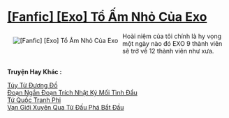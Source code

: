<a href="https://utruyen.com/fanfic-exo-to-am-nho-cua-exo/22646/" title="[Fanfic] [Exo] Tổ Ấm Nhỏ Của Exo"><h1>[Fanfic] [Exo] Tổ Ấm Nhỏ Của Exo</h1></a><div style="display:table"><img align="right" style="float: left; padding: 10px;" src="https://utruyen.com/images/story/200x260/fanfic-exo-to-am-nho-cua-exo.jpg" alt="[Fanfic] [Exo] Tổ Ấm Nhỏ Của Exo">Hoài niệm của tôi chính là hy vọng một ngày nào đó EXO 9 thành viên sẽ trở về 12 thành viên như xưa.</div><p><br><b>Truyện Hay Khác :</b></p><a href="https://utruyen.com/tuy-tu-duong-do/22637/" alt="Túy Tử Đương Đồ">Túy Tử Đương Đồ</a><br/><a href="https://github.com/quanluxury/ngontinh_sac/tree/master/truyenhay/19485/" alt="Đoạn Ngắn Đoạn Trích Nhật Ký Mối Tình Đầu">Đoạn Ngắn Đoạn Trích Nhật Ký Mối Tình Đầu</a><br/><a href="https://truyenhot2019.blogspot.com/2019/12/tu-quoc-tranh-phi.html" alt="Tứ Quốc Tranh Phi">Tứ Quốc Tranh Phi</a><br/><a href="https://www.reddit.com/user/honghoa1996/comments/fj3qtn/v%E1%BA%A1n_gi%E1%BB%9Bi_xuy%C3%AAn_qua_t%E1%BB%AB_%C4%91%E1%BA%A5u_ph%C3%A1_b%E1%BA%AFt_%C4%91%E1%BA%A7u/" alt="Vạn Giới Xuyên Qua Từ Đấu Phá Bắt Đầu">Vạn Giới Xuyên Qua Từ Đấu Phá Bắt Đầu</a><br/>
